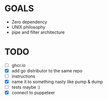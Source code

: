 # GOALS
- Zero dependency
- UNIX philosophy
- pipe and filter architecture

# TODO
- [ ] ghcr.io
- [x] add go distributor to the same repo
- [ ] instructions 
- [x] name it to something nasty like pump & dump
- [ ] tests maybe :)
- [x] connect to puppeteer
